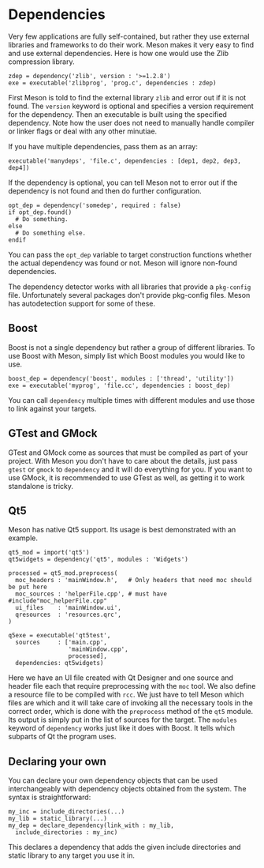 # Dependencies

Very few applications are fully self-contained, but rather they use external libraries and frameworks to do their work. Meson makes it very easy to find and use external dependencies. Here is how one would use the Zlib compression library.

```meson
zdep = dependency('zlib', version : '>=1.2.8')
exe = executable('zlibprog', 'prog.c', dependencies : zdep)
```

First Meson is told to find the external library `zlib` and error out if it is not found. The `version` keyword is optional and specifies a version requirement for the dependency. Then an executable is built using the specified dependency. Note how the user does not need to manually handle compiler or linker flags or deal with any other minutiae.

If you have multiple dependencies, pass them as an array:

```meson
executable('manydeps', 'file.c', dependencies : [dep1, dep2, dep3, dep4])
```

If the dependency is optional, you can tell Meson not to error out if the dependency is not found and then do further configuration.

```meson
opt_dep = dependency('somedep', required : false)
if opt_dep.found()
  # Do something.
else
  # Do something else.
endif
```

You can pass the `opt_dep` variable to target construction functions whether the actual dependency was found or not. Meson will ignore non-found dependencies.

The dependency detector works with all libraries that provide a `pkg-config` file. Unfortunately several packages don't provide pkg-config files. Meson has autodetection support for some of these.

## Boost ##

Boost is not a single dependency but rather a group of different libraries. To use Boost with Meson, simply list which Boost modules you would like to use.

```meson
boost_dep = dependency('boost', modules : ['thread', 'utility'])
exe = executable('myprog', 'file.cc', dependencies : boost_dep)
```

You can call `dependency` multiple times with different modules and use those to link against your targets.

## GTest and GMock ##

GTest and GMock come as sources that must be compiled as part of your project. With Meson you don't have to care about the details, just pass `gtest` or `gmock` to `dependency` and it will do everything for you. If you want to use GMock, it is recommended to use GTest as well, as getting it to work standalone is tricky.

## Qt5 ##

Meson has native Qt5 support. Its usage is best demonstrated with an example.

```meson
qt5_mod = import('qt5')
qt5widgets = dependency('qt5', modules : 'Widgets')

processed = qt5_mod.preprocess(
  moc_headers : 'mainWindow.h',   # Only headers that need moc should be put here
  moc_sources : 'helperFile.cpp', # must have #include"moc_helperFile.cpp"
  ui_files    : 'mainWindow.ui',
  qresources  : 'resources.qrc',
)

q5exe = executable('qt5test',
  sources     : ['main.cpp',
                 'mainWindow.cpp',
                 processed],
  dependencies: qt5widgets)
```

Here we have an UI file created with Qt Designer and one source and header file each that require preprocessing with the `moc` tool. We also define a resource file to be compiled with `rcc`. We just have to tell Meson which files are which and it will take care of invoking all the necessary tools in the correct order, which is done with the `preprocess` method of the `qt5` module. Its output is simply put in the list of sources for the target. The `modules` keyword of `dependency` works just like it does with Boost. It tells which subparts of Qt the program uses.

## Declaring your own

You can declare your own dependency objects that can be used interchangeably with dependency objects obtained from the system. The syntax is straightforward:

```meson
my_inc = include_directories(...)
my_lib = static_library(...)
my_dep = declare_dependency(link_with : my_lib,
  include_directories : my_inc)
```

This declares a dependency that adds the given include directories and static library to any target you use it in.
